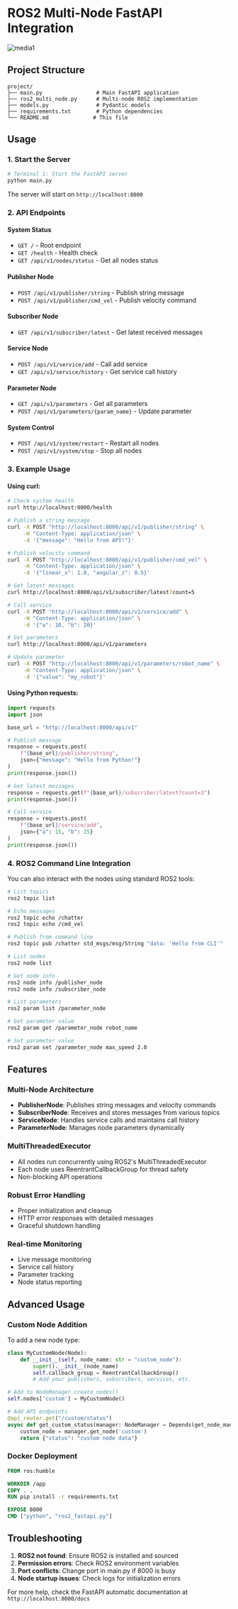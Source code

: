 # ROS2 Multi-Node FastAPI Integration


![media1](./docs/media1.png)


## Project Structure

```
project/
├── main.py                 # Main FastAPI application
├── ros2_multi_node.py      # Multi-node ROS2 implementation
├── models.py               # Pydantic models
├── requirements.txt        # Python dependencies
└── README.md              # This file
```

## Usage

### 1. Start the Server

```bash
# Terminal 1: Start the FastAPI server
python main.py
```

The server will start on `http://localhost:8000`

### 2. API Endpoints

#### System Status
- `GET /` - Root endpoint
- `GET /health` - Health check
- `GET /api/v1/nodes/status` - Get all nodes status

#### Publisher Node
- `POST /api/v1/publisher/string` - Publish string message
- `POST /api/v1/publisher/cmd_vel` - Publish velocity command

#### Subscriber Node  
- `GET /api/v1/subscriber/latest` - Get latest received messages

#### Service Node
- `POST /api/v1/service/add` - Call add service
- `GET /api/v1/service/history` - Get service call history

#### Parameter Node
- `GET /api/v1/parameters` - Get all parameters
- `POST /api/v1/parameters/{param_name}` - Update parameter

#### System Control
- `POST /api/v1/system/restart` - Restart all nodes
- `POST /api/v1/system/stop` - Stop all nodes

### 3. Example Usage

#### Using curl:

```bash
# Check system health
curl http://localhost:8000/health

# Publish a string message
curl -X POST "http://localhost:8000/api/v1/publisher/string" \
     -H "Content-Type: application/json" \
     -d '{"message": "Hello from API!"}'

# Publish velocity command
curl -X POST "http://localhost:8000/api/v1/publisher/cmd_vel" \
     -H "Content-Type: application/json" \
     -d '{"linear_x": 1.0, "angular_z": 0.5}'

# Get latest messages
curl http://localhost:8000/api/v1/subscriber/latest?count=5

# Call service
curl -X POST "http://localhost:8000/api/v1/service/add" \
     -H "Content-Type: application/json" \
     -d '{"a": 10, "b": 20}'

# Get parameters
curl http://localhost:8000/api/v1/parameters

# Update parameter
curl -X POST "http://localhost:8000/api/v1/parameters/robot_name" \
     -H "Content-Type: application/json" \
     -d '{"value": "my_robot"}'
```

#### Using Python requests:

```python
import requests
import json

base_url = "http://localhost:8000/api/v1"

# Publish message
response = requests.post(
    f"{base_url}/publisher/string",
    json={"message": "Hello from Python!"}
)
print(response.json())

# Get latest messages
response = requests.get(f"{base_url}/subscriber/latest?count=3")
print(response.json())

# Call service
response = requests.post(
    f"{base_url}/service/add",
    json={"a": 15, "b": 25}
)
print(response.json())
```

### 4. ROS2 Command Line Integration

You can also interact with the nodes using standard ROS2 tools:

```bash
# List topics
ros2 topic list

# Echo messages
ros2 topic echo /chatter
ros2 topic echo /cmd_vel

# Publish from command line
ros2 topic pub /chatter std_msgs/msg/String "data: 'Hello from CLI'"

# List nodes
ros2 node list

# Get node info
ros2 node info /publisher_node
ros2 node info /subscriber_node

# List parameters
ros2 param list /parameter_node

# Get parameter value
ros2 param get /parameter_node robot_name

# Set parameter value
ros2 param set /parameter_node max_speed 2.0
```

## Features

### Multi-Node Architecture
- **PublisherNode**: Publishes string messages and velocity commands
- **SubscriberNode**: Receives and stores messages from various topics
- **ServiceNode**: Handles service calls and maintains call history
- **ParameterNode**: Manages node parameters dynamically

### MultiThreadedExecutor
- All nodes run concurrently using ROS2's MultiThreadedExecutor
- Each node uses ReentrantCallbackGroup for thread safety
- Non-blocking API operations

### Robust Error Handling
- Proper initialization and cleanup
- HTTP error responses with detailed messages
- Graceful shutdown handling

### Real-time Monitoring
- Live message monitoring
- Service call history
- Parameter tracking
- Node status reporting

## Advanced Usage

### Custom Node Addition

To add a new node type:

```python
class MyCustomNode(Node):
    def __init__(self, node_name: str = "custom_node"):
        super().__init__(node_name)
        self.callback_group = ReentrantCallbackGroup()
        # Add your publishers, subscribers, services, etc.

# Add to NodeManager.create_nodes()
self.nodes['custom'] = MyCustomNode()

# Add API endpoints
@api_router.get("/custom/status")
async def get_custom_status(manager: NodeManager = Depends(get_node_manager)):
    custom_node = manager.get_node('custom')
    return {"status": "custom node data"}
```

### Docker Deployment

```dockerfile
FROM ros:humble

WORKDIR /app
COPY . .
RUN pip install -r requirements.txt

EXPOSE 8000
CMD ["python", "ros2_fastapi.py"]
```

## Troubleshooting

1. **ROS2 not found**: Ensure ROS2 is installed and sourced
2. **Permission errors**: Check ROS2 environment variables
3. **Port conflicts**: Change port in main.py if 8000 is busy
4. **Node startup issues**: Check logs for initialization errors

For more help, check the FastAPI automatic documentation at `http://localhost:8000/docs`

